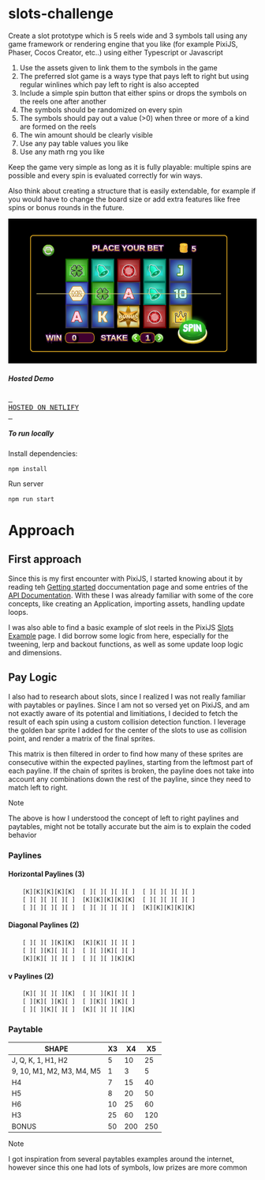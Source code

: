 # slots-challenge

Create a slot prototype which is 5 reels wide and 3 symbols tall using any game
framework or rendering engine that you like (for example PixiJS, Phaser, Cocos
Creator, etc..) using either Typescript or Javascript

1. Use the assets given to link them to the symbols in the game
2. The preferred slot game is a ways type that pays left to right but using regular winlines
which pay left to right is also accepted
3. Include a simple spin button that either spins or drops the symbols on the reels one
after another
4. The symbols should be randomized on every spin
5. The symbols should pay out a value (>0) when three or more of a kind are formed on
the reels
6. The win amount should be clearly visible
7. Use any pay table values you like
8. Use any math rng you like

Keep the game very simple as long as it is fully playable: multiple spins are
possible and every spin is evaluated correctly for win ways.

Also think about creating a structure that is easily extendable, for example if you would have to
change the board size or add extra features like free spins or bonus rounds in the future.

![alt text](cover.png)

##### Hosted Demo
[<kbd> <br> HOSTED ON NETLIFY <br> </kbd>](https://cp-slot-challenge.netlify.app/)

##### To run locally
Install dependencies:
```
npm install
```

Run server
```
npm run start
```

# Approach

## First approach
Since this is my first encounter with PixiJS, I started knowing about it by reading teh [Getting started](https://pixijs.com/8.x/guides/basics/getting-started) doccumentation page and some entries of the [API Documentation](https://pixijs.download/release/docs/app.Application.html). With these I was already familiar with some of the core concepts, like creating an Application, importing assets, handling update loops.

I was also able to find a basic example of slot reels in the PixiJS [Slots Example](https://pixijs.com/8.x/examples/advanced/slots) page. I did borrow some logic from here, especially for the tweening, lerp and backout functions, as well as some update loop logic and dimensions.

## Pay Logic
I also had to research about slots, since I realized I was not really familiar with paytables or paylines. Since I am not so versed yet on PixiJS, and am not exactly aware of its potential and limitiations, I decided to fetch the result of each spin using a custom collision detection function. I leverage the golden bar sprite I added for the center of the slots to use as collision point, and render a matrix of the final sprites.

This matrix is then filtered in order to find how many of these sprites are consecutive within the expected paylines, starting from the leftmost part of each payline. If the chain of sprites is broken, the payline does not take into account any combinations down the rest of the payline, since they need to match left to right.

> [!NOTE]
> The above is how I understood the concept of left to right paylines and paytables, might not be totally accurate but the aim is to explain the coded behavior

### Paylines

#### Horizontal Paylines (3)
```
    [K][K][K][K][K]  [ ][ ][ ][ ][ ]  [ ][ ][ ][ ][ ]
    [ ][ ][ ][ ][ ]  [K][K][K][K][K]  [ ][ ][ ][ ][ ]
    [ ][ ][ ][ ][ ]  [ ][ ][ ][ ][ ]  [K][K][K][K][K]
```

#### Diagonal Paylines (2)
```
    [ ][ ][ ][K][K]  [K][K][ ][ ][ ]
    [ ][ ][K][ ][ ]  [ ][ ][K][ ][ ]
    [K][K][ ][ ][ ]  [ ][ ][ ][K][K]
```

#### v Paylines (2)
```
    [K][ ][ ][ ][K]  [ ][ ][K][ ][ ]
    [ ][K][ ][K][ ]  [ ][K][ ][K][ ]
    [ ][ ][K][ ][ ]  [K][ ][ ][ ][K]
```

### Paytable

| SHAPE                     | X3    | X4    | X5    |
| ------------------------  | ----- | ----- | ----- |
| J, Q, K, 1, H1, H2        | 5     | 10    | 25    |
| 9, 10, M1, M2, M3, M4, M5 | 1     | 3     | 5     |
| H4                        | 7     | 15    | 40    |
| H5                        | 8     | 20    | 50    |
| H6                        | 10    | 25    | 60    |
| H3                        | 25    | 60    | 120   |
| BONUS                     | 50    | 200   | 250   |



> [!NOTE]
> I got inspiration from several paytables examples around the internet, however since this one had lots of symbols, low prizes are more common
